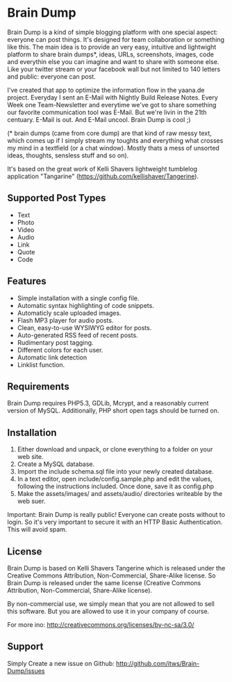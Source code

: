 Brain Dump
==========
Brain Dump is a kind of simple blogging platform with one special aspect: everyone can post things. It's designed for team
collaboration or something like this. The main idea is to provide an very easy, intuitive and lightwight platform to share brain
dumps*, ideas, URLs, screenshots, images, code and everythin else you can imagine and want to share with someone else. Like your
twitter stream or your facebook wall but not limited to 140 letters and public: everyone can post.

I've created that app to optimize the information flow in the yaana.de project. Everyday I sent an E-Mail with Nightly Build Release
Notes. Every Week one Team-Newsletter and everytime we've got to share something our favorite communication tool was E-Mail. But we're
livin in the 21th centuary. E-Mail is out. And E-Mail uncool. Brain Dump is cool ;)

(* brain dumps (came from core dump) are that kind of raw messy text, which comes up if I simply stream my toughts and everything what crosses
my mind in a textfield (or a chat window). Mostly thats a mess of unsorted ideas, thoughts, sensless stuff and so on).

It's based on the great work of Kelli Shavers lightweight tumblelog application "Tangarine" (https://github.com/kellishaver/Tangerine).


Supported Post Types
--------------------
- Text
- Photo
- Video
- Audio
- Link
- Quote
- Code


Features
--------
- Simple installation with a single config file.
- Automatic syntax highlighting of code snippets.
- Automaticly scale uploaded images.
- Flash MP3 player for audio posts.
- Clean, easy-to-use WYSIWYG editor for posts.
- Auto-generated RSS feed of recent posts.
- Rudimentary post tagging.
- Different colors for each user.
- Automatic link detection
- Linklist function.


Requirements
------------
Brain Dump requires PHP5.3, GDLib, Mcrypt, and a reasonably current version of MySQL. Additionally, PHP short open tags should be turned on.


Installation
------------
1. Either download and unpack, or clone everything to a folder on your web site. 
2. Create a MySQL database.
3. Import the include schema.sql file into your newly created database.
4. In a text editor, open include/config.sample.php and edit the values, following the instructions included. Once done, save it as config.php
5. Make the assets/images/ and assets/audio/ directories writeable by the web suer.

Important: Brain Dump is really public! Everyone can create posts without to login. So it's very important to secure it with an HTTP
Basic Authentication. This will avoid spam.


License
-------
Brain Dump is based on Kelli Shavers Tangerine which is released under the Creative Commons Attribution, Non-Commercial, Share-Alike license.
So Brain Dump is released under the same license (Creative Commons Attribution, Non-Commercial, Share-Alike license).

By non-commercial use, we simply mean that you are not allowed to sell this software. But you are allowed to use it in your company of
course.

For more ino: http://creativecommons.org/licenses/by-nc-sa/3.0/


Support
-------
Simply Create a new issue on Github: http://github.com/itws/Brain-Dump/issues

